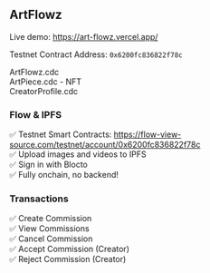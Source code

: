 ## ArtFlowz

Live demo: https://art-flowz.vercel.app/

Testnet Contract Address: `0x6200fc836822f78c`

ArtFlowz.cdc  
ArtPiece.cdc - NFT  
CreatorProfile.cdc

### Flow & IPFS

✅ Testnet Smart Contracts: https://flow-view-source.com/testnet/account/0x6200fc836822f78c  
✅ Upload images and videos to IPFS  
✅ Sign in with Blocto  
✅ Fully onchain, no backend!

### Transactions

✅ Create Commission  
✅ View Commissions  
✅ Cancel Commission  
✅ Accept Commission (Creator)  
✅ Reject Commission (Creator)
